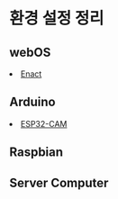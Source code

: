 # 환경 설정 정리
## webOS
<li><a href="">Enact</a></li>

## Arduino
<li><a href="">ESP32-CAM</a></li>

## Raspbian

## Server Computer
